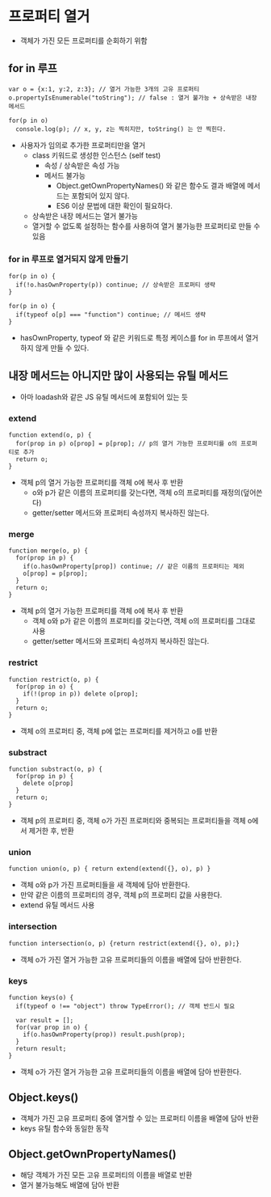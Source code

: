 # 프로퍼티 열거
- 객체가 가진 모든 프로퍼티를 순회하기 위함

## for in 루프
```
var o = {x:1, y:2, z:3}; // 열거 가능한 3개의 고유 프로퍼티
o.propertyIsEnumerable("toString"); // false : 열거 불가능 + 상속받은 내장 메서드

for(p in o)
  console.log(p); // x, y, z는 찍히지만, toString() 는 안 찍힌다.
```
- 사용자가 임의로 추가한 프로퍼티만을 열거
  - class 키워드로 생성한 인스턴스 (self test)
    - 속성 / 상속받은 속성 가능
    - 메서드 불가능
      - Object.getOwnPropertyNames() 와 같은 함수도 결과 배열에 메서드는 포함되어 있지 않다.
      - ES6 이상 문법에 대한 확인이 필요하다.
  - 상속받은 내장 메서드는 열거 불가능
  - 열거할 수 없도록 설정하는 함수를 사용하여 열거 불가능한 프로퍼티로 만들 수 있음

### for in 루프로 열거되지 않게 만들기
```
for(p in o) {
  if(!o.hasOwnProperty(p)) continue; // 상속받은 프로퍼티 생략
}

for(p in o) {
  if(typeof o[p] === "function") continue; // 메서드 생략
}
```
- hasOwnProperty, typeof 와 같은 키워드로 특정 케이스를 for in 루프에서 열거하지 않게 만들 수 있다.

## 내장 메서드는 아니지만 많이 사용되는 유틸 메서드
- 아마 loadash와 같은 JS 유틸 메서드에 포함되어 있는 듯

### extend
```
function extend(o, p) {
  for(prop in p) o[prop] = p[prop]; // p의 열거 가능한 프로퍼티를 o의 프로퍼티로 추가
  return o;
}
```
- 객체 p의 열거 가능한 프로퍼티를 객체 o에 복사 후 반환
  - o와 p가 같은 이름의 프로퍼티를 갖는다면, 객체 o의 프로퍼티를 재정의(덮어쓴다)
  - getter/setter 메서드와 프로퍼티 속성까지 복사하진 않는다.

### merge
```
function merge(o, p) {
  for(prop in p) {
    if(o.hasOwnProperty[prop]) continue; // 같은 이름의 프로퍼티는 제외
    o[prop] = p[prop];
  }
  return o;
}
```
- 객체 p의 열거 가능한 프로퍼티를 객체 o에 복사 후 반환
  - 객체 o와 p가 같은 이름의 프로퍼티를 갖는다면, 객체 o의 프로퍼티를 그대로 사용
  - getter/setter 메서드와 프로퍼티 속성까지 복사하진 않는다.


### restrict
```
function restrict(o, p) {
  for(prop in o) {
    if(!(prop in p)) delete o[prop];
  }
  return o;
}
```
- 객체 o의 프로퍼티 중, 객체 p에 없는 프로퍼티를 제거하고 o를 반환


### substract
```
function substract(o, p) {
  for(prop in p) {
    delete o[prop]
  }
  return o;
}
```
- 객체 p의 프로퍼티 중, 객체 o가 가진 프로퍼티와 중복되는 프로퍼티들을 객체 o에서 제거한 후, 반환

### union
```
function union(o, p) { return extend(extend({}, o), p) }
```
- 객체 o와 p가 가진 프로퍼티들을 새 객체에 담아 반환한다.
- 만약 같은 이름의 프로퍼티의 경우, 객체 p의 프로퍼티 값을 사용한다.
- extend 유틸 메서드 사용

### intersection
```
function intersection(o, p) {return restrict(extend({}, o), p);}
```
- 객체 o가 가진 열거 가능한 고유 프로퍼티들의 이름을 배열에 담아 반환한다.

### keys
```
function keys(o) {
  if(typeof o !== "object") throw TypeError(); // 객체 반드시 필요
  
  var result = [];
  for(var prop in o) {
    if(o.hasOwnProperty(prop)) result.push(prop);
  }
  return result;
}
```
- 객체 o가 가진 열거 가능한 고유 프로퍼티들의 이름을 배열에 담아 반환한다.

## Object.keys()
- 객체가 가진 고유 프로퍼티 중에 열거할 수 있는 프로퍼티 이름을 배열에 담아 반환
- keys 유틸 함수와 동일한 동작

## Object.getOwnPropertyNames()
- 해당 객체가 가진 모든 고유 프로퍼티의 이름을 배열로 반환
- 열거 불가능해도 배열에 담아 반환
